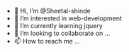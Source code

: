 - 👋 Hi, I’m @Sheetal-shinde
- 👀 I’m interested in web-development
- 🌱 I’m currently learning jquery
- 💞️ I’m looking to collaborate on ...
- 📫 How to reach me ...

<!---
Sheetal-shinde/Sheetal-shinde is a ✨ special ✨ repository because its `README.md` (this file) appears on your GitHub profile.
You can click the Preview link to take a look at your changes.
--->
